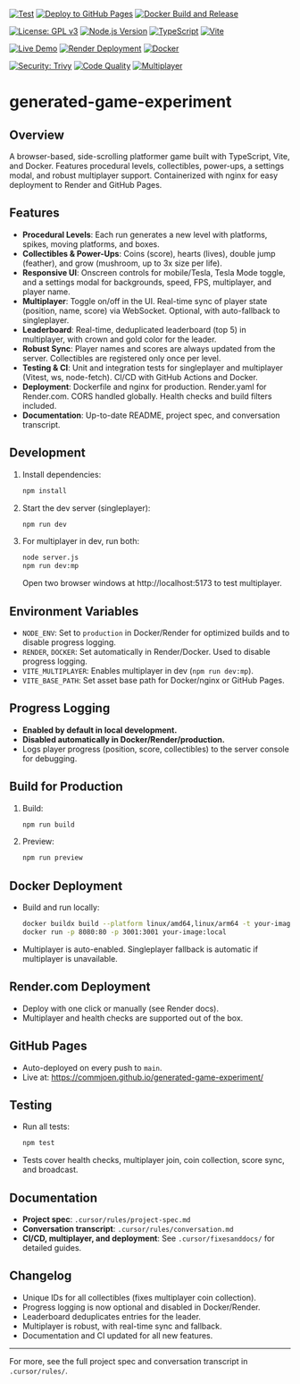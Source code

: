 <!-- Build & Test Status -->
[![Test](https://github.com/commjoen/generated-game-experiment/actions/workflows/test.yml/badge.svg)](https://github.com/commjoen/generated-game-experiment/actions/workflows/test.yml)
[![Deploy to GitHub Pages](https://github.com/commjoen/generated-game-experiment/actions/workflows/deploy.yml/badge.svg)](https://github.com/commjoen/generated-game-experiment/actions/workflows/deploy.yml)
[![Docker Build and Release](https://github.com/commjoen/generated-game-experiment/actions/workflows/docker-release.yml/badge.svg)](https://github.com/commjoen/generated-game-experiment/actions/workflows/docker-release.yml)

<!-- Project Status -->
[![License: GPL v3](https://img.shields.io/badge/License-GPLv3-blue.svg)](https://www.gnu.org/licenses/gpl-3.0)
[![Node.js Version](https://img.shields.io/badge/node-%3E%3D22.0.0-brightgreen.svg)](https://nodejs.org/)
[![TypeScript](https://img.shields.io/badge/TypeScript-5.8.3-blue.svg)](https://www.typescriptlang.org/)
[![Vite](https://img.shields.io/badge/Vite-7.0.4-646CFF.svg)](https://vitejs.dev/)

<!-- Deployment & Infrastructure -->
[![Live Demo](https://img.shields.io/badge/Live%20Demo-GitHub%20Pages-success.svg)](https://commjoen.github.io/generated-game-experiment/)
[![Render Deployment](https://img.shields.io/badge/Render-Deployed-46E3B7.svg)](https://generated-game-experiment.onrender.com/)
[![Docker](https://img.shields.io/badge/Docker-Available-2496ED.svg)](https://github.com/commjoen/generated-game-experiment/pkgs/container/generated-game-experiment)

<!-- Quality & Security -->
[![Security: Trivy](https://img.shields.io/badge/Security-Trivy%20Scanned-green.svg)](https://github.com/commjoen/generated-game-experiment/actions)
[![Code Quality](https://img.shields.io/badge/Code%20Quality-TypeScript-blue.svg)](tsconfig.json)
[![Multiplayer](https://img.shields.io/badge/Multiplayer-WebSocket-orange.svg)](server.js)

# generated-game-experiment

<!-- Badges and status omitted for brevity, keep as in original -->

## Overview
A browser-based, side-scrolling platformer game built with TypeScript, Vite, and Docker. Features procedural levels, collectibles, power-ups, a settings modal, and robust multiplayer support. Containerized with nginx for easy deployment to Render and GitHub Pages.

## Features
- **Procedural Levels**: Each run generates a new level with platforms, spikes, moving platforms, and boxes.
- **Collectibles & Power-Ups**: Coins (score), hearts (lives), double jump (feather), and grow (mushroom, up to 3x size per life).
- **Responsive UI**: Onscreen controls for mobile/Tesla, Tesla Mode toggle, and a settings modal for backgrounds, speed, FPS, multiplayer, and player name.
- **Multiplayer**: Toggle on/off in the UI. Real-time sync of player state (position, name, score) via WebSocket. Optional, with auto-fallback to singleplayer.
- **Leaderboard**: Real-time, deduplicated leaderboard (top 5) in multiplayer, with crown and gold color for the leader.
- **Robust Sync**: Player names and scores are always updated from the server. Collectibles are registered only once per level.
- **Testing & CI**: Unit and integration tests for singleplayer and multiplayer (Vitest, ws, node-fetch). CI/CD with GitHub Actions and Docker.
- **Deployment**: Dockerfile and nginx for production. Render.yaml for Render.com. CORS handled globally. Health checks and build filters included.
- **Documentation**: Up-to-date README, project spec, and conversation transcript.

## Development

1. Install dependencies:
   ```sh
   npm install
   ```
2. Start the dev server (singleplayer):
   ```sh
   npm run dev
   ```
3. For multiplayer in dev, run both:
   ```sh
   node server.js
   npm run dev:mp
   ```
   Open two browser windows at http://localhost:5173 to test multiplayer.

## Environment Variables
- `NODE_ENV`: Set to `production` in Docker/Render for optimized builds and to disable progress logging.
- `RENDER`, `DOCKER`: Set automatically in Render/Docker. Used to disable progress logging.
- `VITE_MULTIPLAYER`: Enables multiplayer in dev (`npm run dev:mp`).
- `VITE_BASE_PATH`: Set asset base path for Docker/nginx or GitHub Pages.

## Progress Logging
- **Enabled by default in local development.**
- **Disabled automatically in Docker/Render/production.**
- Logs player progress (position, score, collectibles) to the server console for debugging.

## Build for Production
1. Build:
   ```sh
   npm run build
   ```
2. Preview:
   ```sh
   npm run preview
   ```

## Docker Deployment
- Build and run locally:
  ```sh
  docker buildx build --platform linux/amd64,linux/arm64 -t your-image:local --load .
  docker run -p 8080:80 -p 3001:3001 your-image:local
  ```
- Multiplayer is auto-enabled. Singleplayer fallback is automatic if multiplayer is unavailable.

## Render.com Deployment
- Deploy with one click or manually (see Render docs).
- Multiplayer and health checks are supported out of the box.

## GitHub Pages
- Auto-deployed on every push to `main`.
- Live at: https://commjoen.github.io/generated-game-experiment/

## Testing
- Run all tests:
  ```sh
  npm test
  ```
- Tests cover health checks, multiplayer join, coin collection, score sync, and broadcast.

## Documentation
- **Project spec**: `.cursor/rules/project-spec.md`
- **Conversation transcript**: `.cursor/rules/conversation.md`
- **CI/CD, multiplayer, and deployment**: See `.cursor/fixesanddocs/` for detailed guides.

## Changelog
- Unique IDs for all collectibles (fixes multiplayer coin collection).
- Progress logging is now optional and disabled in Docker/Render.
- Leaderboard deduplicates entries for the leader.
- Multiplayer is robust, with real-time sync and fallback.
- Documentation and CI updated for all new features.

---

For more, see the full project spec and conversation transcript in `.cursor/rules/`.
